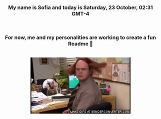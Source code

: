 


<div align="center">
<h3 >My name is Sofia and today is Saturday, 23 October, 02:31 GMT-4</h3><br>
<h3 >For now, me and my personalities are working to create a fun Readme 👋
</h3><br>
<img src='img/dwight.gif' alt='working...'/>
</div>
